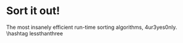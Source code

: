 # Sort it out!
The most insanely efficient run-time sorting algorithms,  4ur3yes0nly. \hashtag lessthanthree
